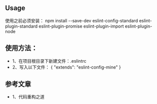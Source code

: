 ## Usage
使用之前必须安装：
npm install --save-dev eslint-config-standard eslint-plugin-standard eslint-plugin-promise eslint-plugin-import eslint-plugin-node
## 使用方法：
* 1、在项目根目录下新建文件：.eslintrc
* 2、写入以下文件：
{
  "extends": "eslint-config-mine"
}
## 参考文章
* 1、代码重构之道
